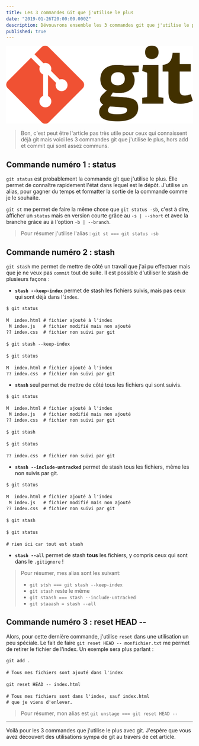 ```yaml
---
title: Les 3 commandes Git que j'utilise le plus
date: "2019-01-26T20:00:00.000Z"
description: Dévouvrons ensemble les 3 commandes git que j'utilise le plus !
published: true
---
```


![Image du logo de Git](./git.png)

> Bon, c'est peut être l'article pas très utile pour ceux qui connaissent déjà
> git mais voici les 3 commandes git que j'utilise le plus, hors add et commit
> qui sont assez communs.

## Commande numéro 1 : status

`git status` est probablement la commande git que j'utilise le plus. Elle permet
de connaître rapidement l'état dans lequel est le dépôt. J'utilise un alias,
pour gagner du temps et formatter la sortie de la commande comme je le souhaite.

`git st` me permet de faire la même chose que `git status -sb`, c'est à dire,
afficher un `status` mais en version courte grâce au `-s | --short` et avec la
branche grâce au à l'option `-b | --branch`.

> Pour résumer j'utilise l'alias : `git st === git status -sb`

## Commande numéro 2 : stash

`git stash` me permet de mettre de côté un travail que j'ai pu effectuer mais
que je ne veux pas `commit` tout de suite. Il est possible d'utiliser le stash
de plusieurs façons :

- **`stash --keep-index`** permet de stash les fichiers suivis, mais pas ceux
  qui sont déjà dans l'`index`.

```bash{1,7,9}
$ git status

M  index.html # fichier ajouté à l'index
 M index.js   # fichier modifié mais non ajouté
?? index.css  # fichier non suivi par git

$ git stash --keep-index

$ git status

M  index.html # fichier ajouté à l'index
?? index.css  # fichier non suivi par git
```

- **`stash`** seul permet de mettre de côté tous les fichiers qui sont suivis.

```bash{1,7,9}
$ git status

M  index.html # fichier ajouté à l'index
 M index.js   # fichier modifié mais non ajouté
?? index.css  # fichier non suivi par git

$ git stash

$ git status

?? index.css  # fichier non suivi par git
```

- **`stash --include-untracked`** permet de stash tous les fichiers, même les
  non suivis par git.

```bash{1,7,9}
$ git status

M  index.html # fichier ajouté à l'index
 M index.js   # fichier modifié mais non ajouté
?? index.css  # fichier non suivi par git

$ git stash

$ git status

# rien ici car tout est stash
```

- **`stash --all`** permet de stash **tous** les fichiers, y compris ceux qui
  sont dans le `.gitignore` !

> Pour résumer, mes alias sont les suivant:
>
> - `git stsh === git stash --keep-index`
> - `git stash` reste le même
> - `git staash === stash --include-untracked`
> - `git staaash = stash --all`

## Commande numéro 3 : reset HEAD --

Alors, pour cette dernière commande, j'utilise `reset` dans une utilisation un peu
spéciale. Le fait de faire `git reset HEAD -- monfichier.txt` me permet de
retirer le fichier de l'index. Un exemple sera plus parlant :

```bash{1,5}
git add .

# Tous mes fichiers sont ajouté dans l'index

git reset HEAD -- index.html

# Tous mes fichiers sont dans l'index, sauf index.html
# que je viens d'enlever.
```

> Pour résumer, mon alias est `git unstage === git reset HEAD --`

---

Voilà pour les 3 commandes que j'utilise le plus avec git. J'espère que vous avez
découvert des utilisations sympa de git au travers de cet article.
